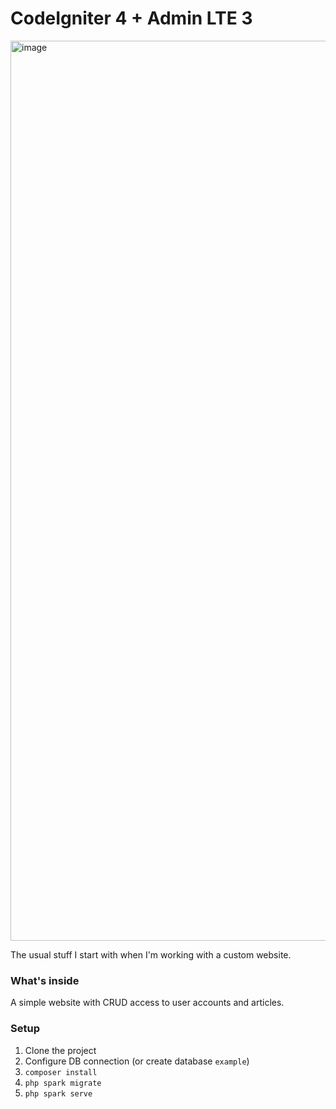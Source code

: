 # CodeIgniter 4 + Admin LTE 3

<img width="1440" alt="image" src="https://github.com/willnode/ci4-admin-lte/assets/20214420/728c1913-6176-43d2-8f60-b7f91a737d95">

The usual stuff I start with when I'm working with a custom website.

### What's inside

A simple website with CRUD access to user accounts and articles.

### Setup

1. Clone the project
2. Configure DB connection (or create database `example`)
3. `composer install`
4. `php spark migrate`
5. `php spark serve`

